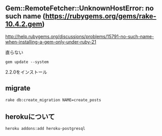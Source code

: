 ## Gem::RemoteFetcher::UnknownHostError: no such name (https://rubygems.org/gems/rake-10.4.2.gem)
http://help.rubygems.org/discussions/problems/15791-no-such-name-when-installing-a-gem-only-under-ruby-21

直らない

    gem update --system 

2.2.0をインストール


## migrate
    rake db:create_migration NAME=create_posts
## herokuについて
    heroku addons:add heroku-postgresql
